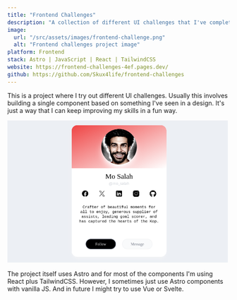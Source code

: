 ```yaml
---
title: "Frontend Challenges"
description: "A collection of different UI challenges that I've completed."
image:
  url: "/src/assets/images/frontend-challenge.png"
  alt: "Frontend challenges project image"
platform: Frontend
stack: Astro | JavaScript | React | TailwindCSS
website: https://frontend-challenges-4ef.pages.dev/
github: https://github.com/Skux4life/frontend-challenges
---
```


This is a project where I try out different UI challenges. Usually this involves building a single component based on something I've seen in a design. It's just a way that I can keep improving my skills in a fun way.

<img src="/src/assets/images/frontend-challenge-1.png" alt="image 1" 
      class="pro-img"
      width="500px"
      height="auto"
/>

The project itself uses Astro and for most of the components I'm using React plus TailwindCSS. However, I sometimes just use Astro components with vanilla JS. And in future I might try to use Vue or Svelte.

